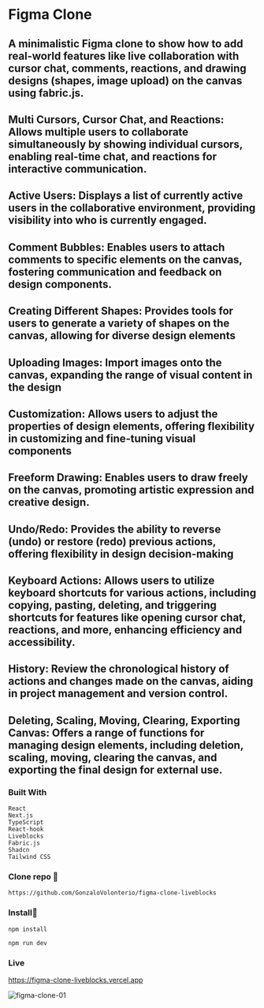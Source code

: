 # Figma Clone

## A minimalistic Figma clone to show how to add real-world features like live collaboration with cursor chat, comments, reactions, and drawing designs (shapes, image upload) on the canvas using fabric.js.

## Multi Cursors, Cursor Chat, and Reactions: Allows multiple users to collaborate simultaneously by showing individual cursors, enabling real-time chat, and reactions for interactive communication.
## Active Users: Displays a list of currently active users in the collaborative environment, providing visibility into who is currently engaged.
## Comment Bubbles: Enables users to attach comments to specific elements on the canvas, fostering communication and feedback on design components.
## Creating Different Shapes: Provides tools for users to generate a variety of shapes on the canvas, allowing for diverse design elements
## Uploading Images: Import images onto the canvas, expanding the range of visual content in the design
## Customization: Allows users to adjust the properties of design elements, offering flexibility in customizing and fine-tuning visual components
## Freeform Drawing: Enables users to draw freely on the canvas, promoting artistic expression and creative design.
## Undo/Redo: Provides the ability to reverse (undo) or restore (redo) previous actions, offering flexibility in design decision-making
## Keyboard Actions: Allows users to utilize keyboard shortcuts for various actions, including copying, pasting, deleting, and triggering shortcuts for features like opening cursor chat, reactions, and more, enhancing efficiency and accessibility.
## History: Review the chronological history of actions and changes made on the canvas, aiding in project management and version control.
## Deleting, Scaling, Moving, Clearing, Exporting Canvas: Offers a range of functions for managing design elements, including deletion, scaling, moving, clearing the canvas, and exporting the final design for external use.

### Built With

```
React
Next.js
TypeScript
React-hook
Liveblocks
Fabric.js
Shadcn
Tailwind CSS

```

### Clone repo 🔧

```
https://github.com/GonzaloVolonterio/figma-clone-liveblocks
```
### Install🔧

```
npm install

npm run dev

```

### Live

https://figma-clone-liveblocks.vercel.app

![figma-clone-01](https://github.com/GonzaloVolonterio/figma-clone-liveblocks/assets/64506662/c2f0a13e-ffb8-4a17-921c-d7592ebde6cd)

